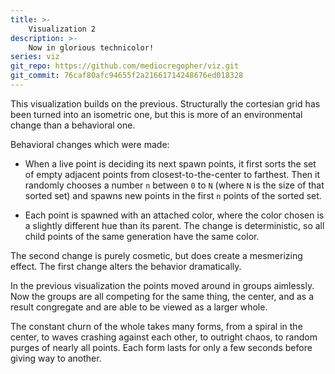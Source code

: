 ```yaml
---
title: >-
    Visualization 2
description: >-
    Now in glorious technicolor!
series: viz
git_repo: https://github.com/mediocregopher/viz.git
git_commit: 76caf80afc94655f2a21661714248676ed018328
---
```



<script src="/assets/viz/2/goog/base.js"></script>
<script src="/assets/viz/2/cljs_deps.js"></script>
<script>goog.require("viz.core");</script>
<p align="center"><canvas id="viz"></canvas></p>

This visualization builds on the previous. Structurally the cortesian grid has
been turned into an isometric one, but this is more of an environmental change
than a behavioral one.

Behavioral changes which were made:

* When a live point is deciding its next spawn points, it first sorts the set of
  empty adjacent points from closest-to-the-center to farthest. Then it randomly
  chooses a number `n` between `0` to `N` (where `N` is the size of that sorted
  set) and spawns new points in the first `n` points of the sorted set.

* Each point is spawned with an attached color, where the color chosen is a
  slightly different hue than its parent. The change is deterministic, so all
  child points of the same generation have the same color.

The second change is purely cosmetic, but does create a mesmerizing effect. The
first change alters the behavior dramatically.

In the previous visualization the points moved around in groups aimlessly. Now
the groups are all competing for the same thing, the center, and as a result
congregate and are able to be viewed as a larger whole.

The constant churn of the whole takes many forms, from a spiral in the center,
to waves crashing against each other, to outright chaos, to random purges of
nearly all points. Each form lasts for only a few seconds before giving way to
another.
